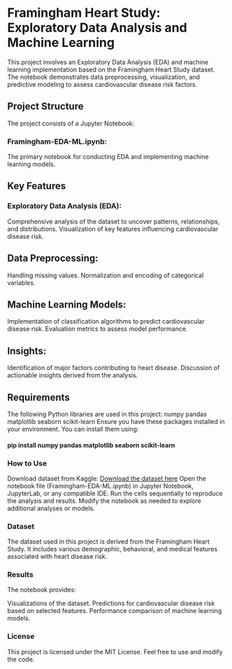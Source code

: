 # Framingham Heart Study: Exploratory Data Analysis and Machine Learning
This project involves an Exploratory Data Analysis (EDA) and machine learning implementation based on the Framingham Heart Study dataset. The notebook demonstrates data preprocessing, visualization, and predictive modeling to assess cardiovascular disease risk factors.

## Project Structure
The project consists of a Jupyter Notebook:

### Framingham-EDA-ML.ipynb:
The primary notebook for conducting EDA and implementing machine learning models.
## Key Features
### Exploratory Data Analysis (EDA):
Comprehensive analysis of the dataset to uncover patterns, relationships, and distributions.
Visualization of key features influencing cardiovascular disease risk.

## Data Preprocessing:
Handling missing values.
Normalization and encoding of categorical variables.
## Machine Learning Models:
Implementation of classification algorithms to predict cardiovascular disease risk.
Evaluation metrics to assess model performance.

## Insights:
Identification of major factors contributing to heart disease.
Discussion of actionable insights derived from the analysis.

## Requirements
The following Python libraries are used in this project:
numpy
pandas
matplotlib
seaborn
scikit-learn
Ensure you have these packages installed in your environment. You can install them using:

#### pip install numpy pandas matplotlib seaborn scikit-learn

### How to Use
Download dataset from Kaggle: [Download the dataset here](https://www.kaggle.com/datasets/aasheesh200/framingham-heart-study-dataset)
Open the notebook file (Framingham-EDA-ML.ipynb) in Jupyter Notebook, JupyterLab, or any compatible IDE.
Run the cells sequentially to reproduce the analysis and results.
Modify the notebook as needed to explore additional analyses or models.
### Dataset
The dataset used in this project is derived from the Framingham Heart Study. It includes various demographic, behavioral, and medical features associated with heart disease risk.

### Results
The notebook provides:

Visualizations of the dataset.
Predictions for cardiovascular disease risk based on selected features.
Performance comparison of machine learning models.



### License
This project is licensed under the MIT License. Feel free to use and modify the code.
